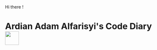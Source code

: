 Hi there !

# Ardian Adam Alfarisyi's Code Diary <img width="45" src="https://github.com/jesslyn1999/jesslyn1999/blob/main/res/img/dog.gif">

